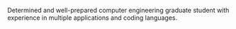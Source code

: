 Determined and well-prepared computer engineering graduate student with experience in multiple applications and coding languages.

<!---
Kenzie5/Kenzie5 is a ✨ special ✨ repository because its `README.md` (this file) appears on your GitHub profile.
You can click the Preview link to take a look at your changes.
--->
